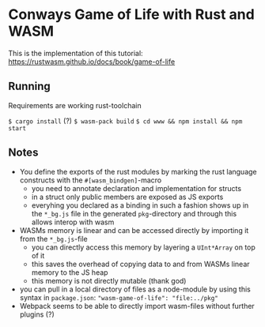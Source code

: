 # Conways Game of Life with Rust and WASM

This is the implementation of this tutorial: https://rustwasm.github.io/docs/book/game-of-life

## Running

Requirements are working rust-toolchain

`$ cargo install` (?)
`$ wasm-pack build`
`$ cd www && npm install && npm start`

## Notes

- You define the exports of the rust modules by marking the rust language constructs with the `#[wasm_bindgen]`-macro
  - you need to annotate declaration and implementation for structs
  - in a struct only public members are exposed as JS exports
  - everyhing you declared as a binding in such a fashion shows up in the `*_bg.js` file in the generated `pkg`-directory and through this allows interop with wasm
- WASMs memory is linear and can be accessed directly by importing it from the `*_bg.js`-file
  - you can directly access this memory by layering a `UInt*Array` on top of it
  - this saves the overhead of copying data to and from WASMs linear memory to the JS heap
  - this memory is not directly mutable (thank god)
- you can pull in a local directory of files as a node-module by using this syntax in `package.json`: `"wasm-game-of-life": "file:../pkg"`
- Webpack seems to be able to directly import wasm-files without further plugins (?)
